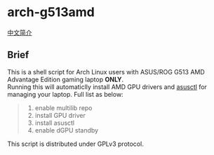 # arch-g513amd
[中文简介](README_cn.md)
## Brief
This is a shell script for Arch Linux users with ASUS/ROG G513 AMD Advantage Edition gaming laptop **ONLY**.  
Running this will automaticlly install AMD GPU drivers and [asusctl](https://gitlab.com/asus-linux/asusctl) for managing your laptop. Full list as below:
> 1. enable multilib repo
> 2. install GPU driver
> 3. install asusctl
> 4. enable dGPU standby

This script is distributed under GPLv3 protocol.